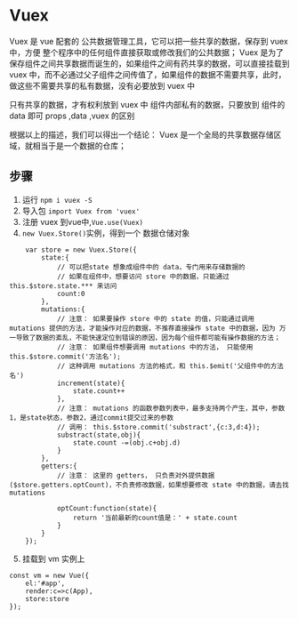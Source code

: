 # Vuex
Vuex 是 vue 配套的 公共数据管理工具，它可以把一些共享的数据，保存到 vuex 中，方便 整个程序中的任何组件直接获取或修改我们的公共数据；
Vuex 是为了保存组件之间共享数据而诞生的，如果组件之间有药共享的数据，可以直接挂载到  vuex 中，而不必通过父子组件之间传值了，如果组件的数据不需要共享，此时，做这些不需要共享的私有数据，没有必要放到 vuex 中

只有共享的数据，才有权利放到 vuex 中
组件内部私有的数据，只要放到 组件的 data 即可
props ,data ,vuex 的区别

根据以上的描述，我们可以得出一个结论：
Vuex 是一个全局的共享数据存储区域，就相当于是一个数据的仓库；

## 步骤
1. 运行 `npm i vuex -S`
2. 导入包 `import Vuex from 'vuex'`
3. 注册 vuex 到vue中,`Vue.use(Vuex)`
4. `new Vuex.Store()`实例，得到一个 数据仓储对象
```
    var store = new Vuex.Store({
        state:{
            // 可以把state 想象成组件中的 data，专门用来存储数据的
            // 如果在组件中，想要访问 store 中的数据，只能通过 this.$store.state.*** 来访问
            count:0
        },
        mutations:{
            // 注意： 如果要操作 store 中的 state 的值，只能通过调用mutations 提供的方法，才能操作对应的数据，不推荐直接操作 state 中的数据，因为 万一导致了数据的紊乱，不能快速定位到错误的原因，因为每个组件都可能有操作数据的方法；
            // 注意： 如果组件想要调用 mutations 中的方法， 只能使用 this.$store.commit('方法名');
            // 这种调用 mutations 方法的格式，和 this.$emit('父组件中的方法名')
            increment(state){
                state.count++
            },
            // 注意： mutations 的函数参数列表中，最多支持两个产生，其中，参数1，是state状态，参数2，通过commit提交过来的参数
            // 调用： this.$store.commit('substract',{c:3,d:4});
            substract(state,obj){
                state.count -=(obj.c+obj.d)
            }
        },
        getters:{
            // 注意： 这里的 getters， 只负责对外提供数据($store.getters.optCount)，不负责修改数据，如果想要修改 state 中的数据，请去找 mutations
            
            optCount:function(state){
                return '当前最新的count值是：' + state.count
            }
        }
    });
```
5. 挂载到 vm 实例上
```
const vm = new Vue({
    el:'#app',
    render:c=>c(App),
    store:store
});
```


<!--  总结
    1. state 中的数据，不能直接修改，如果想要修改，必须通过 mutations
    2. 如果组件想要从 state 上获取数据，需要 this.$store.state.***
    3. 如果组件，想要修改数据，必须使用 mutations 提供的方法，需要通过 this.$store.commit('方法的名称',唯一的一个参数)
    4. 如果store 中 state 上的数据，在对外提供的时候，需要做一层包装，那么，推荐使用 getters，如果需要使用 getters，则用 this.$store.getters.***
 -->